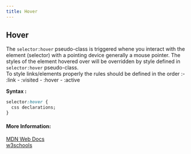 ```yaml
---
title: Hover
---
```

## Hover
  The `selector:hover` pseudo-class is triggered whene you interact with the element (selector) with a pointing device generally a mouse pointer. The styles of the element hovered over will be overridden by style defined in `selector:hover` pseudo-class.<br>
To style links/elements properly the rules should be defined in the order :- <br>
:link - :visited - :hover - :active

**Syntax :**
```css
selector:hover {
  css declarations;
}
```

#### More Information:
<a href='https://developer.mozilla.org/en-US/docs/Web/CSS/%3Ahover' target='_blank'>MDN Web Docs</a><br>
<a href='https://www.w3schools.com/cssref/sel_hover.asp' target='_blank'>w3schools</a>

